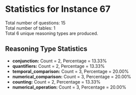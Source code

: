 # Statistics for Instance 67<br/>
Total number of questions: 15<br/>
Total number of tables: 1<br/>
Total 6 unique reasoning types are produced.<br/>
## Reasoning Type Statistics<br/>
- **conjunction:** Count = 2, Percentage = 13.33%<br/>
- **quantifiers:** Count = 2, Percentage = 13.33%<br/>
- **temporal_comparison:** Count = 3, Percentage = 20.00%<br/>
- **numerical_comparison:** Count = 3, Percentage = 20.00%<br/>
- **counting:** Count = 2, Percentage = 13.33%<br/>
- **numerical_operation:** Count = 3, Percentage = 20.00%<br/>
